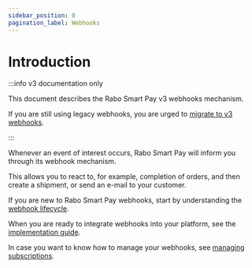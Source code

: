 ```yaml
---
sidebar_position: 0
pagination_label: Webhooks
---
```


# Introduction

:::info v3 documentation only

This document describes the Rabo Smart Pay v3 webhooks mechanism.

If you are still using legacy webhooks, you are urged to
[migrate to v3 webhooks](./advanced-topics/migrating-to-v3-webhooks.md).

:::

Whenever an event of interest occurs, Rabo Smart Pay will inform you through its webhook mechanism.

This allows you to react to, for example, completion of orders, and then create a shipment, or send an e-mail to 
your customer.

If you are new to Rabo Smart Pay webhooks, start by understanding the [webhook lifecycle](./webhook-lifecycle.md).

When you are ready to integrate webhooks into your platform, see the [implementation guide](./implementation-guide.md).

In case you want to know how to manage your webhooks, see [managing subscriptions](./managing-subscriptions.md).
